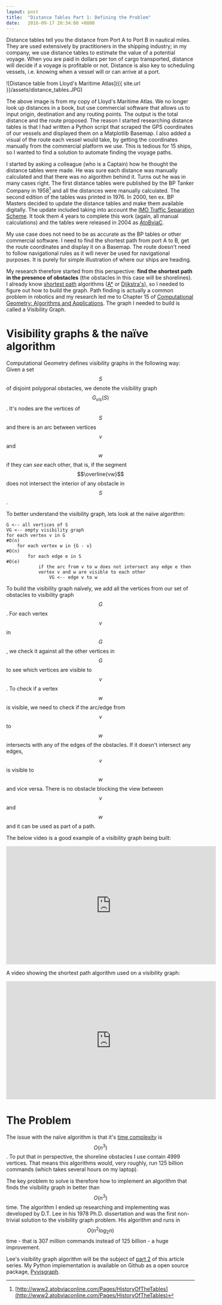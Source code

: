 ```yaml
---
layout: post
title:  "Distance Tables Part 1: Defining the Problem"
date:   2016-09-17 20:34:00 +0800
---
```

Distance tables tell you the distance from Port A to Port B in nautical miles.
They are used extensively by practitioners in the shipping industry; in my
company, we use distance tables to estimate the value of a potential voyage.
When you are paid in dollars per ton of cargo transported, distance will
decide if a voyage is profitable or not. Distance is also key to scheduling
vessels, i.e. knowing when a vessel will or can arrive at a port.

![Distance table from Lloyd's Maritime Atlas]({{ site.url }}/assets/distance_tables.JPG)

The above image is from my copy of Lloyd's Maritime Atlas. We no longer look up
distances in a book, but use commercial software that allows us to input origin, destination and any routing points. The output is the total distance and the
route proposed. The reason I started researching distance tables is that I had
written a Python script that scraped the GPS coordinates of our vessels and
displayed them on a Matplotlib Basemap. I also added a visual of the route each
vessel would take, by getting the coordinates manually from the commercial
platform we use. This is tedious for 15 ships, so I wanted to find a solution to
automate finding the voyage paths.

I started by asking a colleague (who is a Captain) how he thought the distance
tables were made. He was sure each distance was manually calculated and that there
was no algorithm behind it. Turns out he was in many cases right. The first
distance tables were published by the BP Tanker Company in 1958[^1] and all the
distances were manually calculated. The second edition of the tables was printed
in 1976. In 2000, ten ex. BP Masters decided to update the distance tables and
make them available digitally. The update included taking into account the
[IMO Traffic Separation Scheme](https://en.wikipedia.org/wiki/Traffic_Separation_Scheme).
It took them 4 years to complete this work (again, all manual calculations) and
the tables were released in 2004 as [AtoBviaC](http://www2.atobviaconline.com/).

My use case does not need to be as accurate as the BP tables or other commercial
software. I need to find the shortest path from port A to B, get the route
coordinates and display it on a Basemap. The route doesn't need to follow navigational
rules as it will never be used for navigational purposes. It is purely for
simple illustration of where our ships are heading.

My research therefore started from this perspective: **find the shortest path
in the presence of obstacles** (the obstacles in this case will be shorelines).
I already know [shortest path](https://en.wikipedia.org/wiki/Shortest_path_problem)
algorithms ([A\*](https://en.wikipedia.org/wiki/A*_search_algorithm) or
[Dijkstra's](https://en.wikipedia.org/wiki/Dijkstra%27s_algorithm)), so I needed
to figure out how to build the graph. Path finding is actually a common problem in
robotics and my research led me to Chapter 15 of [Computational Geometry: Algorithms and Applications](http://www.amazon.com/Computational-Geometry-Applications-Mark-Berg/dp/3540779736/).
The graph I needed to build is called a Visibility Graph.

# Visibility graphs & the naïve algorithm
Computational Geometry defines visibility graphs in the following way: Given a
set $$S$$ of disjoint polygonal obstacles, we denote the visibility
graph $$G_{vis}(S)$$. It's nodes are the vertices of $$S$$ and there is an arc
between vertices $$v$$ and $$w$$ if they can *see* each other, that is, if the
segment $$\overline{vw}$$ does not intersect the interior of any obstacle
in $$S$$.

To better understand the visibility graph, lets look at the naïve algorithm:

```
G <-- all vertices of S
VG <-- empty visibility graph
for each vertex v in G                                            #O(n)
    for each vertex w in {G - v}                                  #O(n)
        for each edge e in S                                      #O(e)
            if the arc from v to w does not intersect any edge e then
            vertex v and w are visible to each other
                VG <-- edge v to w
```

To build the visibility graph naïvely, we add all the vertices from our set of
obstacles to visibility graph $$G$$. For each vertex $$v$$ in $$G$$, we check it
against all the other vertices in $$G$$ to see which vertices are visible to $$v$$.
To check if a vertex $$w$$ is visible, we need to check if the arc/edge
from $$v$$ to $$w$$ intersects with any of the edges of the obstacles. If it
doesn't intersect any edges, $$v$$ is visible to $$w$$ and vice versa. There is
no obstacle blocking the view between $$v$$ and $$w$$ and it can be used as part
of a path.

The below video is a good example of a visibility graph being built:
<iframe width="560" height="315" src="https://www.youtube.com/embed/TPknuBp42fs" frameborder="0" allowfullscreen></iframe>

A video showing the shortest path algorithm used on a visibility graph:
<iframe width="560" height="315" src="https://www.youtube.com/embed/9YCx5YeSLmo" frameborder="0" allowfullscreen></iframe>


# The Problem
The issue with the naïve algorithm is that it's [time complexity](https://en.wikipedia.org/wiki/Time_complexity) is $$O(n^3)$$.
To put that in perspective, the shoreline obstacles I use contain 4999 vertices.
That means this algorithms would, very roughly, run 125 billion commands (which
takes several hours on my laptop).

The key problem to solve is therefore how to implement an algorithm that finds the
visibility graph in better than $$O(n^3)$$ time. The algorithm I ended up
researching and implementing was developed by D.T. Lee in his 1978 Ph.D.
dissertation and was the first non-trivial solution to the visibility graph
problem. His algorithm and runs in $$O(n^2 log_2 n)$$ time - that is 307 million
commands instead of 125 billion - a huge improvement.

Lee's visibility graph algorithm will be the subject of [part 2](https://taipanrex.github.io/2016/10/19/Distance-Tables-Part-2-Lees-Visibility-Graph-Algorithm.html) of this article
series. My Python implementation is available on Github as a open source package,
[Pyvisgraph](https://github.com/TaipanRex/pyvisgraph).

[^1]: [http://www2.atobviaconline.com/Pages/HistoryOfTheTables](http://www2.atobviaconline.com/Pages/HistoryOfTheTables)
